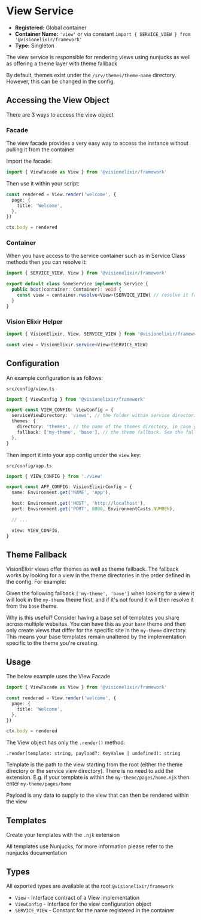 # View Service

- **Registered:** Global container
- **Container Name:** `'view'` or via constant `import { SERVICE_VIEW } from '@visionelixir/framework'`
- **Type:** Singleton

The view service is responsible for rendering views using nunjucks as well as offering a theme layer with theme fallback

By default, themes exist under the `/srv/themes/theme-name` directory. However, this can be changed in the config.

## Accessing the View Object

There are 3 ways to access the view object

### Facade

The view facade provides a very easy way to access the instance without pulling it from the container

Import the facade:
```typescript
import { ViewFacade as View } from '@visionelixir/framework'
```

Then use it within your script:
```typescript
const rendered = View.render('welcome', {
  page: {
    title: 'Welcome',
  },
})

ctx.body = rendered
```

### Container

When you have access to the service container such as in Service Class methods then you can resolve it:

```typescript
import { SERVICE_VIEW, View } from '@visionelixir/framework'

export default class SomeService implements Service {
  public boot(container: Container): void {
    const view = container.resolve<View>(SERVICE_VIEW) // resolve it from the container
  }
}
```

### Vision Elixir Helper

```typescript
import { VisionElixir, View, SERVICE_VIEW } from '@visionelixir/framework'

const view = VisionElixir.service<View>(SERVICE_VIEW)
```

## Configuration

An example configuration is as follows:

`src/config/view.ts`
```typescript
import { ViewConfig } from '@visionelixir/framework'

export const VIEW_CONFIG: ViewConfig = {
  serviceViewDirectory: 'views', // the folder within service directories to look for views
  themes: {
    directory: 'themes', // the name of the themes directory, in case you want to change it
    fallback: ['my-theme', 'base'], // the theme fallback. See the fallback section below for more information
  },
}
```

Then import it into your app config under the `view` key:

`src/config/app.ts`
```typescript
import { VIEW_CONFIG } from './view'

export const APP_CONFIG: VisionElixirConfig = {
  name: Environment.get('NAME', 'App'),

  host: Environment.get('HOST', 'http://localhost'),
  port: Environment.get('PORT', 8080, EnvironmentCasts.NUMBER),

  // ...

  view: VIEW_CONFIG,
}

```

## Theme Fallback

VisionElixir views offer themes as well as theme fallback. The fallback works by looking for a view in the theme directories
in the order defined in the config. For example:

Given the following fallback
`['my-theme', 'base']` when looking for a view it will look in the `my-theme` theme first, and if it's not found it will
then resolve it from the `base` theme.

Why is this useful? Consider having a base set of templates you share across multiple websites. You can have this as your
`base` theme and then only create views that differ for the specific site in the `my-theme` directory. This means your
base templates remain unaltered by the implementation specific to the theme you're creating.

## Usage

The below example uses the View Facade

```typescript
import { ViewFacade as View } from '@visionelixir/framework'

const rendered = View.render('welcome', {
  page: {
    title: 'Welcome',
  },
})

ctx.body = rendered
```

The View object has only the `.render()` method:

`.render(template: string, payload?: KeyValue | undefined): string`

Template is the path to the view starting from the root (either the theme directory or the service view directory). There
is no need to add the extension. E.g. if your template is within the `my-theme/pages/home.njk` then enter `my-theme/pages/home`

Payload is any data to supply to the view that can then be rendered within the view

## Templates

Create your templates with the `.njk` extension

All templates use Nunjucks, for more information please refer to the nunjucks documentation

## Types

All exported types are available at the root `@visionelixir/framework`

- `View` - Interface contract of a View implementation
- `ViewConfig` - Interface for the view configuration object
- `SERVICE_VIEW` - Constant for the name registered in the container
